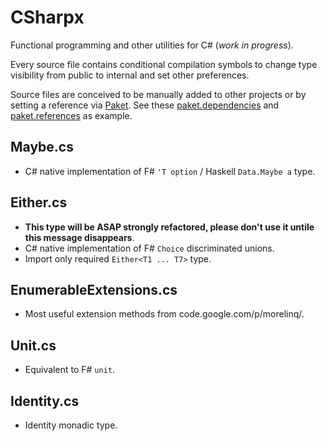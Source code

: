 # CSharpx
Functional programming and other utilities for C# (_work in progress_).

Every source file contains conditional compilation symbols to change type visibility from public to internal
and set other preferences.

Source files are conceived to be manually added to other projects or by setting a reference via [Paket](http://fsprojects.github.io/Paket/). See these [paket.dependencies](https://github.com/gsscoder/commandline/blob/master/paket.dependencies) and [paket.references](https://github.com/gsscoder/commandline/blob/master/src/CommandLine/paket.references) as example.

## Maybe.cs
- C# native implementation of F# `'T option` / Haskell `Data.Maybe a` type.

## Either.cs
- **This type will be ASAP strongly refactored, please don't use it untile this message disappears**.
- C# native implementation of F# `Choice` discriminated unions.
- Import only required `Either<T1 ... T7>` type.

## EnumerableExtensions.cs
- Most useful extension methods from code.google.com/p/morelinq/.

## Unit.cs
- Equivalent to F# `unit`.

## Identity.cs
- Identity monadic type.
